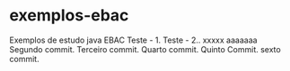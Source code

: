 # exemplos-ebac
Exemplos de estudo java EBAC
Teste - 1.
Teste - 2..
xxxxx
aaaaaaa
Segundo commit.
Terceiro commit.
Quarto commit.
Quinto Commit.
sexto commit.
